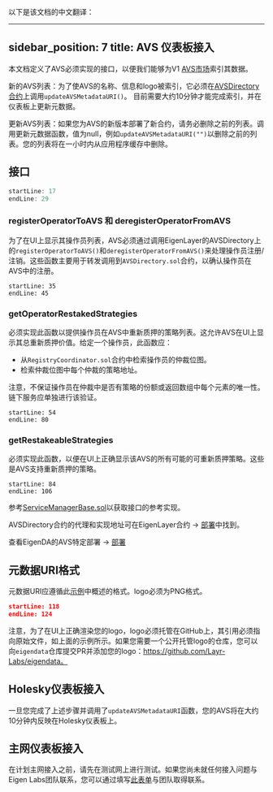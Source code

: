 以下是该文档的中文翻译：

---
sidebar_position: 7
title: AVS 仪表板接入
---

本文档定义了AVS必须实现的接口，以便我们能够为V1 [AVS市场](https://app.eigenlayer.xyz/avs)索引其数据。

新的AVS列表：为了使AVS的名称、信息和logo被索引，它必须在[AVSDirectory合约](https://github.com/Layr-Labs/eigenlayer-contracts/blob/dev/src/contracts/core/AVSDirectory.sol)上调用`updateAVSMetadataURI()`。
目前需要大约10分钟才能完成索引，并在仪表板上更新元数据。

更新AVS列表：如果您为AVS的新版本部署了新合约，请务必删除之前的列表。调用更新元数据函数，值为null，例如`updateAVSMetadataURI("")`以删除之前的列表。您的列表将在一小时内从应用程序缓存中删除。

## 接口

```javascript
startLine: 17
endLine: 29
```

### registerOperatorToAVS 和 deregisterOperatorFromAVS
为了在UI上显示其操作员列表，AVS必须通过调用EigenLayer的AVSDirectory上的`registerOperatorToAVS()`和`deregisterOperatorFromAVS()`来处理操作员注册/注销。这些函数主要用于转发调用到`AVSDirectory.sol`合约，以确认操作员在AVS中的注册。

```solidity
startLine: 35
endLine: 45
```

### getOperatorRestakedStrategies
必须实现此函数以提供操作员在AVS中重新质押的策略列表。这允许AVS在UI上显示其总重新质押价值。给定一个操作员，此函数应：
- 从`RegistryCoordinator.sol`合约中检索操作员的仲裁位图。
- 检索仲裁位图中每个仲裁的策略地址。

注意，不保证操作员在仲裁中是否有策略的份额或返回数组中每个元素的唯一性。链下服务应单独进行该验证。

```solidity
startLine: 54
endLine: 80
```

### getRestakeableStrategies
必须实现此函数，以便在UI上正确显示该AVS的所有可能的可重新质押策略。这些是AVS支持重新质押的策略。

```solidity
startLine: 84
endLine: 106
```

参考[ServiceManagerBase.sol](https://github.com/Layr-Labs/eigenlayer-middleware/blob/mainnet/src/ServiceManagerBase.sol)以获取接口的参考实现。

AVSDirectory合约的代理和实现地址可在EigenLayer合约 -> [部署](https://github.com/Layr-Labs/eigenlayer-contracts/?tab=readme-ov-file#deployments)中找到。

查看EigenDA的AVS特定部署 -> [部署](https://github.com/Layr-Labs/eigenlayer-middleware/tree/dev?tab=readme-ov-file#deployments)

## 元数据URI格式

元数据URI应遵循此[示例](https://holesky-operator-metadata.s3.amazonaws.com/avs_1.json)中概述的格式。logo必须为PNG格式。

```json
startLine: 118
endLine: 124
```

注意，为了在UI上正确渲染您的logo，logo必须托管在GitHub上，其引用必须指向原始文件，如上面的示例所示。如果您需要一个公开托管logo的仓库，您可以向`eigendata`仓库提交PR并添加您的logo：https://github.com/Layr-Labs/eigendata。

## Holesky仪表板接入
一旦您完成了上述步骤并调用了`updateAVSMetadataURI`函数，您的AVS将在大约10分钟内反映在Holesky仪表板上。

## 主网仪表板接入
在计划主网接入之前，请先在测试网上进行测试。如果您尚未就任何接入问题与Eigen Labs团队联系，您可以通过填写[此表单](https://forms.gle/8BJSntA3eYUnZZgs8)与团队取得联系。